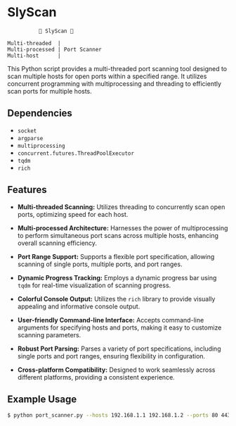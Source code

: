 # SlyScan
```
          🐍 SlyScan 🐍  

Multi-threaded  |
Multi-processed | Port Scanner
Multi-host      |
```

This Python script provides a multi-threaded port scanning tool designed to scan multiple hosts for open ports within a specified range. It utilizes concurrent programming with multiprocessing and threading to efficiently scan ports for multiple hosts.

## Dependencies

- `socket`
- `argparse`
- `multiprocessing`
- `concurrent.futures.ThreadPoolExecutor`
- `tqdm`
- `rich`

## Features

- **Multi-threaded Scanning:** Utilizes threading to concurrently scan open ports, optimizing speed for each host.

- **Multi-processed Architecture:** Harnesses the power of multiprocessing to perform simultaneous port scans across multiple hosts, enhancing overall scanning efficiency.

- **Port Range Support:** Supports a flexible port specification, allowing scanning of single ports, multiple ports, and port ranges.

- **Dynamic Progress Tracking:** Employs a dynamic progress bar using `tqdm` for real-time visualization of scanning progress.

- **Colorful Console Output:** Utilizes the `rich` library to provide visually appealing and informative console output.

- **User-friendly Command-line Interface:** Accepts command-line arguments for specifying hosts and ports, making it easy to customize scanning parameters.

- **Robust Port Parsing:** Parses a variety of port specifications, including single ports and port ranges, ensuring flexibility in configuration.

- **Cross-platform Compatibility:** Designed to work seamlessly across different platforms, providing a consistent experience.

## Example Usage

```bash
$ python port_scanner.py --hosts 192.168.1.1 192.168.1.2 --ports 80 443 8080-8090
